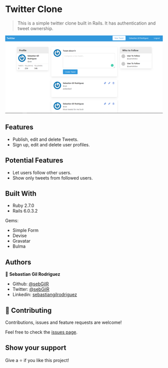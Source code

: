 # Twitter Clone

> This is a simple twitter clone built in Rails. It has authentication and tweet ownership.

![screenshot](public/screenshot.png)

## Features

- Publish, edit and delete Tweets.
- Sign up, edit and delete user profiles.

## Potential Features

- Let users follow other users.
- Show only tweets from followed users.

## Built With

- Ruby 2.7.0
- Rails 6.0.3.2

Gems:

- Simple Form
- Devise
- Gravatar
- Bulma

## Authors

👤 **Sebastian Gil Rodriguez**

- Github: [@sebGilR](https://github.com/sebGilR)
- Twitter: [@sebGilR](https://twitter.com/sebGilR)
- Linkedin: [sebastiangilrodriguez](https://www.linkedin.com/in/sebastiangilrodriguez)

## 🤝 Contributing

Contributions, issues and feature requests are welcome!

Feel free to check the [issues page](https://github.com/sebGilR/blogger_rails/issues).

## Show your support

Give a ⭐️ if you like this project!
